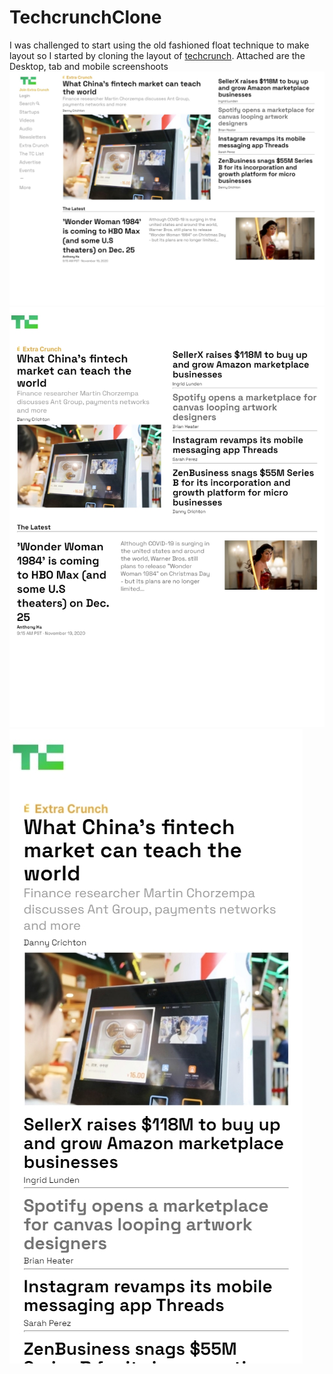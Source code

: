 # TechcrunchClone
 I was challenged to start using the old fashioned float technique to make layout so I started by cloning the layout of [techcrunch](https://techcrunch.com/).
 Attached are the Desktop, tab and mobile screenshoots 
 ![Desktop view](images/desktop.jpg)
 ![Tablet view](images/tab.jpg)
 ![mobile view](images/mobile.jpg)

